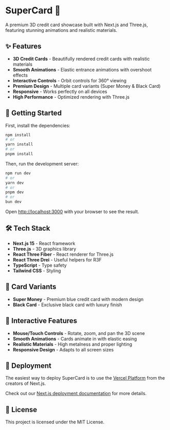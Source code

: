 # SuperCard 🎴

A premium 3D credit card showcase built with Next.js and Three.js, featuring stunning animations and realistic materials.

## ✨ Features

- **3D Credit Cards** - Beautifully rendered credit cards with realistic materials
- **Smooth Animations** - Elastic entrance animations with overshoot effects
- **Interactive Controls** - Orbit controls for 360° viewing
- **Premium Design** - Multiple card variants (Super Money & Black Card)
- **Responsive** - Works perfectly on all devices
- **High Performance** - Optimized rendering with Three.js

## 🚀 Getting Started

First, install the dependencies:

```bash
npm install
# or
yarn install
# or
pnpm install
```

Then, run the development server:

```bash
npm run dev
# or
yarn dev
# or
pnpm dev
# or
bun dev
```

Open [http://localhost:3000](http://localhost:3000) with your browser to see the result.

## 🛠️ Tech Stack

- **Next.js 15** - React framework
- **Three.js** - 3D graphics library
- **React Three Fiber** - React renderer for Three.js
- **React Three Drei** - Useful helpers for R3F
- **TypeScript** - Type safety
- **Tailwind CSS** - Styling

## 🎨 Card Variants

- **Super Money** - Premium blue credit card with modern design
- **Black Card** - Exclusive black card with luxury finish

## 📱 Interactive Features

- **Mouse/Touch Controls** - Rotate, zoom, and pan the 3D scene
- **Smooth Animations** - Cards animate in with elastic easing
- **Realistic Materials** - High metalness and proper lighting
- **Responsive Design** - Adapts to all screen sizes

## 🚀 Deployment

The easiest way to deploy SuperCard is to use the [Vercel Platform](https://vercel.com/new?utm_medium=default-template&filter=next.js&utm_source=create-next-app&utm_campaign=create-next-app-readme) from the creators of Next.js.

Check out our [Next.js deployment documentation](https://nextjs.org/docs/app/building-your-application/deploying) for more details.

## 📄 License

This project is licensed under the MIT License.